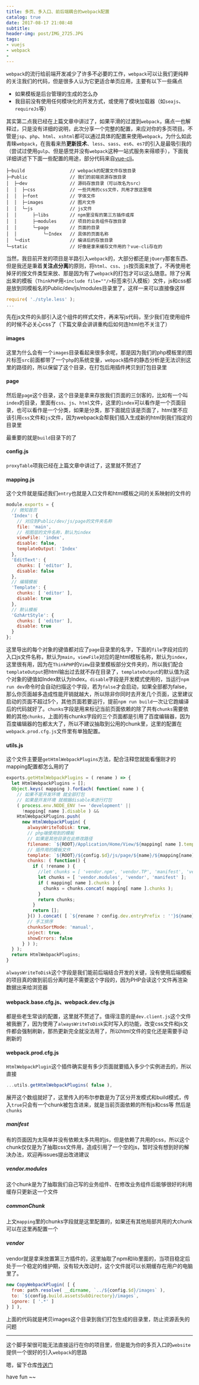 ```yaml
---
title: 多页、多入口、前后端耦合的webpack配置
catalog: true
date: 2017-08-17 21:08:48
subtitle:
header-img: post/IMG_2725.JPG
tags: 
- vuejs
- webpack 
- 
---
```

`webpack`的流行给前端开发减少了许多不必要的工作，`webpack`可以让我们更纯粹的关注我们的代码，但是很多人认为它更适合单页应用，主要有以下一些痛点

* 如果模板是后台管理的生成的怎么办
* 我目前没有使用任何模块化的开发方式，或使用了模块加载器（如`seajs`、`requireJs`等）

其实第二点我已经在上篇文章中讲过了，如果平滑的过渡到`webpack`，痛点一也解释过，只是没有详细的说明，此次分享一个完整的配置，来应对你的多页项目。不管是`jsp`、`php`、`html`、`xshtml`都可以通过具体的配置来使用`webpack`，为什么如此青睐`webpack`，在我看来热**更新技术**、`less`、`sass`、`es6`、`es7`的引入是最吸引我的（尝试过使用`gulp`、但是感觉并没有`webpack`这种一站式服务来得顺手），下面我详细讲述下下面一些配置的用途，部分代码来自[vue-cli](https://github.com/vuejs/vue-cli)。

```
├─build                 // webpack的配置文件存放目录
├─Public                // 我们的前端资源存放目录
│  ├─dev                // 源码存放目录（可以改名为src）
│  │  ├─css             // 一些共用的css文件，共用才放这里哦
│  │  ├─font            // 字体文件
│  │  ├─images          // 图片文件
│  │  └─js              // js文件
│  │      ├─libs        // npm里没有的第三方插件或库
│  │      ├─modules     // 项目的业务组件存放目录
│  │      └─page        // 页面的目录
│  │          └─Index   // 具体的页面名称
│  └─dist               // 编译后的存放目录
└─static                // 好像是拿来缓存文件用的？vue-cli存在的
```
当然，我目前开发的项目是半路引入`webpack`的，大部分都还是`jQuery`那套东西、但是我还是秉着**关注点分离**的原则，将`html`、`css`、`js`按页面来放了，不再使用老掉牙的按文件类型来放、那是因为有了`webpack`的打包才可以这么随意。除了分离出来的模板（`ThinkPHP`用`<include file=""/>`标签来引入模板）文件，js和css都是放到同模板名的Public/dev/js/modules目录里了，这样一来可以直接像这样
```javascript
require( './style.less' );
...
```
先在js文件的头部引入这个组件的样式文件，再来写js代码，至少我们在使用组件的时候不必关心css了（下篇文章会讲讲重构后如何连html也不关注了）

#### images
这里为什么会有一个`images`目录看起来很多余呢，那是因为我们的php模板里的图片标签`src`前面都带了一个`php`的系统变量，`webpack`插件的静态分析是无法识别这里的路径的，所以保留了这个目录，在打包后用插件拷贝到打包目录里

#### page
然后是`page`这个目录，这个目录是拿来存放我们页面的三剑客的，比如有一个叫`index`的目录，里面有`css`、`js`、`html`文件，这里的`index`可以看作是一个页面目录，也可以看作是一个分类，如果是分类，那下面就应该是页面了，html里不应该引用`css`文件和`js`文件，因为webpack会帮我们插入生成新的html到我们指定的目录里

最重要的就是`build`目录下的了

#### config.js
`proxyTable`项我已经在上篇文章中讲过了，这里就不赘述了

#### mapping.js
这个文件就是描述我们`entry`也就是入口文件和html模板之间的关系映射的文件的

```javascript
module.exports = {
  // 微知首页
  'Index': {
    // 对应到Public/dev/js/page的文件夹名称
    file: 'main',
    // 视图层的文件名称，默认为index
    viewFile: 'index',
    disable: false,
    templateOutput: 'Index'
  },
  'EditText': {
    chunks: [ 'editor' ],
    disable: false
  },
  // 编辑模板
  'Template': {
    chunks: [ 'editor' ],
    disable: true
  },
  // 默认模板
  'GzhArtStyle': {
    chunks: [ 'editor' ],
    disable: true
  }
};
```
这里导出的每个对象的键值都对应了`page`目录里的名字，下面的`file`字段对应的入口js文件名称，默认为`main`，`viewFile`对应的是html模板名称，默认为`index`，这里很有用，因为在`ThinkPHP`的`View`目录里模板部分文件夹的，所以我们配合`templateOutput`把html输出过去就不存在目录了，`templateOutput`的默认值为这个对象的键值如Index默认为Index。`disable`字段是开发模式使用的，当运行`npm run dev`命令时会自动扫描这个字段，若为`false`才会启动，如果全部都为false，那么你页面越多造成性能开销就越大，所以除非你同时去开发几个页面，这里建议启动的页面不超过5个，其他页面若要运行，提前`npm run build`一次让它跑编译后的代码就好了。`chunks`字段是用来标记当前页面依赖的除了共有`chunks`需要依赖的其他`chunks`，上面的有chunks字段的三个页面都是引用了百度编辑器，因为百度编辑器的包都太大了，所以不建议抽取到公用的chunk里，这里的配置在`webpack.prod.cfg.js`文件里有单独配置。
#### utils.js
这个文件主要是`getHtmlWebpackPlugins`方法，配合注释您就能看懂刚才的mapping配置都怎么用的了
```javascript
exports.getHtmlWebpackPlugins = ( rename ) => {
  let HtmlWebpackPlugins = [];
  Object.keys( mapping ).forEach( function( name ) {
    // 如果不是开发环境 就全部打包
    // 如果是开发环境 就根据disable来进行打包
    ( process.env.NODE_ENV !== 'development' ||
      !mapping[ name ].disable ) &&
    HtmlWebpackPlugins.push(
      new HtmlWebpackPlugin( {
        alwaysWriteToDisk: true,
        // php端使用到的模板
        // 如果是其他目录在此修改路径
        filename: `${ROOT}/Application/Home/View/${mapping[ name ].templateOutput ? mapping[ name ].templateOutput : name}/${mapping[name].viewFile || 'index'}.html`,
        // 插件用的模板文件
        template: `${ROOT}/${config.$d}/js/page/${name}/${mapping[name].viewFile || 'index'}.${mapping[name].templateType || 'html'}`,
        chunks: ( function() {
          if ( !rename ) {
            //let chunks = [ 'vendor.npm', 'vendor.TP', 'manifest', 'vendor.modules' ];
            let chunks = [ 'vendor.modules', 'vendor', 'manifest' ];
            if ( mapping[ name ].chunks ) {
              chunks = chunks.concat( mapping[ name ].chunks );
            }
            return chunks;
          }
          return [];
        }() ).concat( [ `${rename ? config.dev.entryPrefix : ''}${name}` ] ),
        // 手工排序
        chunksSortMode: 'manual',
        inject: true,
        showErrors: false
      } ) );
  } );
  return HtmlWebpackPlugins;
}
```
`alwaysWriteToDisk`这个字段是我们能前后端结合开发的关键，没有使用后端模板的项目真的做到前后分离时是不需要这个字段的，因为PHP会读这个文件再渲染数据出来给浏览器

#### webpack.base.cfg.js、webpack.dev.cfg.js
都是些老生常谈的配置，这里就不赘述了。值得注意的是`dev.client.js`这个文件被我删了，因为使用了`alwaysWriteToDisk`实时写入的功能，改变css文件和js文件都会强制刷新，那热更新完全就没法用了，所以html文件的变化还是需要手动刷新的

#### webpack.prod.cfg.js
`HtmlWebpackPlugin`这个插件确实是有多少页面就要插入多少个实例进去的，所以直接
```javascript
...utils.getHtmlWebpackPlugins( false ),
```
展开这个数组就好了，这里传入的布尔参数是为了区分开发模式和build模式，传入`true`只会有一个chunk被包含进来，就是当前页面依赖的所有js和css等
然后是`chunks`
##### manifest
有的页面因为太简单并没有依赖太多共用的js，但是依赖了共用的css，所以这个chunk仅仅是为了抽取css文件用，造成引用了一个空的js，暂时没有想到好的解决办法，欢迎再issues提出改进建议

##### vendor.modules
这个chunk是为了抽取我们自己写的业务组件、在修改业务组件后能够很好的利用缓存只更新这一个文件

##### commonChunk
上文`mapping`里的chunks字段就是这里配置的，如果还有其他局部共用的大chunk可以在这里再配置一个
##### vendor
vendor就是拿来放置第三方插件的，这里抽取了npm和lib里面的，当项目稳定后处于一个稳定的维护期，没有较大改动时，这个文件就可以长期缓存在用户的电脑里了。

```javascript
new CopyWebpackPlugin( [ {
  from: path.resolve( __dirname, `../${config.$d}/images` ),
  to: `${config.build.assetsSubDirectory}/images`,
  ignore: [ '.*' ]
} ] ),
```
上面的代码就是拷贝images这个目录到我们打包生成的目录里，防止资源丢失的问题
***
这个脚手架很可能无法直接运行在你的项目里，但是能为你的多页入口的`website`提供一个很好的引入`webpack`的思路

嗯，留下仓库[传送门](https://github.com/Ryuurock/vue-muilt-page-config)

have fun ~~